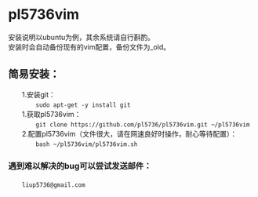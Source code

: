 # pl5736vim
安装说明以ubuntu为例，其余系统请自行斟酌。<br>
安装时会自动备份现有的vim配置，备份文件为_old。<br>
## 简易安装：
　　1.安装git：<br>
　　　　```sudo apt-get -y install git```<br>
　　1.获取pl5736vim：<br>
　　　　```git clone https://github.com/pl5736/pl5736vim.git ~/pl5736vim```<br>
　　2.配置pl5736vim（文件很大，请在网速良好时操作，耐心等待配置）：<br>
　　　　```bash ~/pl5736vim/pl5736vim.sh```<br>
### 遇到难以解决的bug可以尝试发送邮件：
　　```liup5736@gmail.com```
